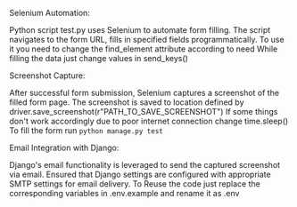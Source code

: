 Selenium Automation:

Python script test.py uses Selenium to automate form filling.
The script navigates to the form URL, fills in specified fields programmatically.
To use it you need to change the find_element attribute according to need
While filling the data just change values in send_keys()

Screenshot Capture:

After successful form submission, Selenium captures a screenshot of the filled form page.
The screenshot is saved to location defined by driver.save_screenshot(r"PATH_TO_SAVE_SCREENSHOT")
If some things don't work accordingly due to poor internet connection change time.sleep()
To fill the form run `python manage.py test`

Email Integration with Django:

Django's email functionality is leveraged to send the captured screenshot via email.
Ensured that Django settings are configured with appropriate SMTP settings for email delivery.
To Reuse the code just replace the corresponding variables in .env.example and rename it as .env
